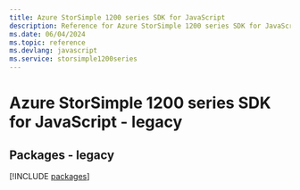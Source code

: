 ```yaml
---
title: Azure StorSimple 1200 series SDK for JavaScript
description: Reference for Azure StorSimple 1200 series SDK for JavaScript
ms.date: 06/04/2024
ms.topic: reference
ms.devlang: javascript
ms.service: storsimple1200series
---
```

# Azure StorSimple 1200 series SDK for JavaScript - legacy
## Packages - legacy
[!INCLUDE [packages](storsimple-1200-series-index.md)]